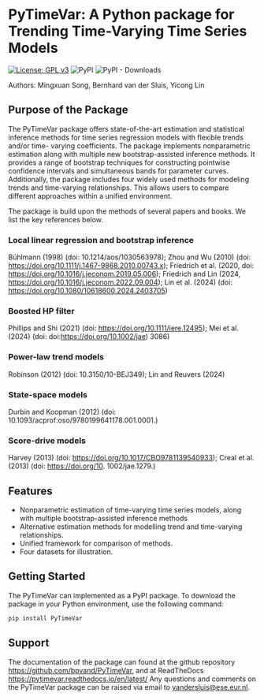 # PyTimeVar: A Python package for Trending Time-Varying Time Series Models
<!-- badges: start -->
[![License: GPL v3](https://img.shields.io/badge/License-GPLv3-blue.svg)](https://www.gnu.org/licenses/gpl-3.0)
![PyPI](https://img.shields.io/pypi/v/PyTimeVar?label=pypi%20package)
![PyPI - Downloads](https://img.shields.io/pypi/dm/PyTimeVar)
<!-- badges: end -->
Authors: Mingxuan Song, Bernhard van der Sluis, Yicong Lin

## Purpose of the Package

The PyTimeVar package offers state-of-the-art estimation and statistical inference methods for time series regression models with flexible trends and/or time-
varying coefficients. The package implements nonparametric estimation along with multiple new bootstrap-assisted inference methods.
It provides a range of bootstrap techniques for constructing pointwise confidence intervals and simultaneous bands for parameter curves. 
Additionally, the package includes four widely used methods for modeling trends and time-varying relationships. 
This allows users to compare different approaches within a unified environment.

The package is build upon the methods of several papers and books. We list the key references below.
### Local linear regression and bootstrap inference
Bühlmann (1998) (doi: 10.1214/aos/1030563978); Zhou and Wu (2010) (doi: https://doi.org/10.1111/j.1467-9868.2010.00743.x); Friedrich et al. (2020, doi: https://doi.org/10.1016/j.jeconom.2019.05.006); Friedrich
and Lin (2024, https://doi.org/10.1016/j.jeconom.2022.09.004); Lin et al. (2024) (doi: https://doi.org/10.1080/10618600.2024.2403705)

### Boosted HP filter
Phillips and Shi (2021) (doi: https://doi.org/10.1111/iere.12495);  Mei et al. (2024) (doi: doi:https://doi.org/10.1002/jae)
3086)

### Power-law trend models
Robinson (2012) (doi: 10.3150/10-BEJ349); Lin and Reuvers (2024)

### State-space models
Durbin and Koopman (2012) (doi: 10.1093/acprof:oso/9780199641178.001.0001.)

### Score-drive models 
Harvey (2013) (doi: 
https://doi.org/10.1017/CBO9781139540933); Creal et al. (2013) (doi: https://doi.org/10.
1002/jae.1279.)

## Features

- Nonparametric estimation of time-varying time series models, along with multiple bootstrap-assisted inference methods
- Alternative estimation methods for modelling trend and time-varying relationships.
- Unified framework for comparison of methods.
- Four datasets for illustration.

## Getting Started

The PyTimeVar can implemented as a PyPI package. To download the package in your Python environment, use the following command:
```python 
pip install PyTimeVar
```

## Support
The documentation of the package can found at the github repository https://github.com/bpvand/PyTimeVar, and at ReadTheDocs https://pytimevar.readthedocs.io/en/latest/
Any questions and comments on the PyTimeVar package can be raised via email to vandersluis@ese.eur.nl.
